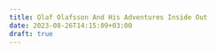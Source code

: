 ```yaml
---
title: Olaf Olafsson And His Adventures Inside Out
date: 2023-08-26T14:15:09+03:00
draft: true
---
```


